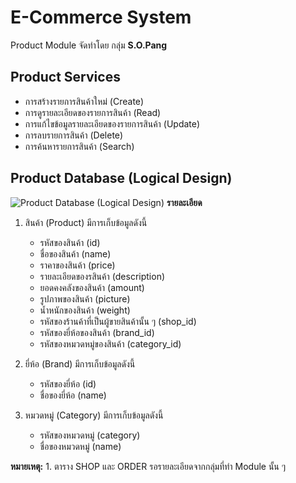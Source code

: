 # E-Commerce System
Product Module จัดทำโดย กลุ่ม **S.O.Pang**

## Product Services
* การสร้างรายการสินค้าใหม่ (Create)
* การดูรายละเอียดของรายการสินค้า (Read)
* การแก้ไขข้อมูลรายละเอียดของรายการสินค้า (Update)
* การลบรายการสินค้า (Delete)
* การค้นหารายการสินค้า (Search)

## Product Database (Logical Design)
![Product Database (Logical Design)](https://github.com/tanknk/E-CommerceSystem/blob/Product/assets/images/Product_db.png)
**รายละเอียด**
1. สินค้า (Product) มีการเก็บข้อมูลดังนี้
    * รหัสของสินค้า (id)
    * ชื่อของสินค้า (name)
    * ราคาของสินค้า (price)
    * รายละเอียดของรสินค้า (description)
    * ยอดคงคลังของสินค้า (amount)
    * รูปภาพของสินค้า (picture)
    * น้ำหนักของสินค้า (weight)
    * รหัสของร้านค้าที่เป็นผู้ขายสินค้านั้น ๆ (shop_id)
    * รหัสของยี่ห้อของสินค้า (brand_id)
    * รหัสของหมวดหมู่ของสินค้า (category_id)
    
2. ยี่ห้อ (Brand) มีการเก็บข้อมูลดังนี้
      * รหัสของยี่ห้อ (id)
      * ชื่อของยี่ห้อ (name)

3. หมวดหมู่ (Category) มีการเก็บข้อมูลดังนี้
      * รหัสของหมวดหมู่ (category)
      * ชื่อของหมวดหมู่ (name)
    
**หมายเหตุ:** 1. ตาราง SHOP และ ORDER รอรายละเอียดจากกลุ่มที่ทำ Module นั้น ๆ
